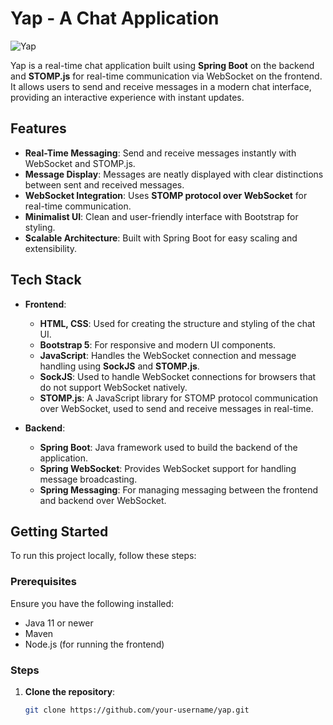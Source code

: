 # Yap - A Chat Application

![Yap]([https://github.com/your-username/yap/blob/main/yap-logo.png](https://github.com/mddudha/yap/blob/master/yap.png))

Yap is a real-time chat application built using **Spring Boot** on the backend and **STOMP.js** for real-time communication via WebSocket on the frontend. It allows users to send and receive messages in a modern chat interface, providing an interactive experience with instant updates.

## Features

- **Real-Time Messaging**: Send and receive messages instantly with WebSocket and STOMP.js.
- **Message Display**: Messages are neatly displayed with clear distinctions between sent and received messages.
- **WebSocket Integration**: Uses **STOMP protocol over WebSocket** for real-time communication.
- **Minimalist UI**: Clean and user-friendly interface with Bootstrap for styling.
- **Scalable Architecture**: Built with Spring Boot for easy scaling and extensibility.

## Tech Stack

- **Frontend**:
  - **HTML, CSS**: Used for creating the structure and styling of the chat UI.
  - **Bootstrap 5**: For responsive and modern UI components.
  - **JavaScript**: Handles the WebSocket connection and message handling using **SockJS** and **STOMP.js**.
  - **SockJS**: Used to handle WebSocket connections for browsers that do not support WebSocket natively.
  - **STOMP.js**: A JavaScript library for STOMP protocol communication over WebSocket, used to send and receive messages in real-time.

- **Backend**:
  - **Spring Boot**: Java framework used to build the backend of the application.
  - **Spring WebSocket**: Provides WebSocket support for handling message broadcasting.
  - **Spring Messaging**: For managing messaging between the frontend and backend over WebSocket.

## Getting Started

To run this project locally, follow these steps:

### Prerequisites

Ensure you have the following installed:

- Java 11 or newer
- Maven
- Node.js (for running the frontend)

### Steps

1. **Clone the repository**:
   ```bash
   git clone https://github.com/your-username/yap.git
